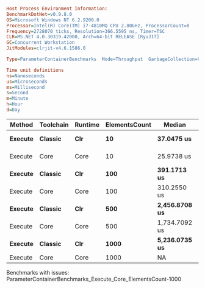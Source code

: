 ```ini

Host Process Environment Information:
BenchmarkDotNet=v0.9.8.0
OS=Microsoft Windows NT 6.2.9200.0
Processor=Intel(R) Core(TM) i7-4810MQ CPU 2.80GHz, ProcessorCount=8
Frequency=2728070 ticks, Resolution=366.5595 ns, Timer=TSC
CLR=MS.NET 4.0.30319.42000, Arch=64-bit RELEASE [RyuJIT]
GC=Concurrent Workstation
JitModules=clrjit-v4.6.1586.0

Type=ParameterContainerBenchmarks  Mode=Throughput  GarbageCollection=Concurrent Workstation  

Time unit definitions
ns=Nanoseconds
us=Microseconds
ms=Millisecond
s=Second
m=Minute
h=Hour
d=Day

```
  Method | Toolchain | Runtime | ElementsCount |        Median |      StdDev |          Mean |   StdError |      StdDev |     Op/s |           Min |            Q1 |        Median |            Q3 |           Max |
-------- |---------- |-------- |-------------- |-------------- |------------ |-------------- |----------- |------------ |--------- |-------------- |-------------- |-------------- |-------------- |-------------- |
 **Execute** |   **Classic** |     **Clr** |            **10** |    **37.0475 us** |   **0.3449 us** |    **37.1139 us** |  **0.0771 us** |   **0.3449 us** | **26944.06** |    **36.6530 us** |    **36.8050 us** |    **37.0475 us** |    **37.3542 us** |    **37.9369 us** |
 Execute |      Core |    Core |            10 |    25.9738 us |   0.4674 us |    26.0379 us |  0.1045 us |   0.4674 us | 38405.51 |    25.0941 us |    25.8001 us |    25.9738 us |    26.2705 us |    26.9157 us |
 **Execute** |   **Classic** |     **Clr** |           **100** |   **391.1713 us** |   **3.4718 us** |   **392.1439 us** |  **0.7763 us** |   **3.4718 us** |  **2550.08** |   **386.8749 us** |   **389.9986 us** |   **391.1713 us** |   **393.3044 us** |   **402.4859 us** |
 Execute |      Core |    Core |           100 |   310.2550 us |   9.7401 us |   314.1997 us |  2.0310 us |   9.7401 us |  3182.69 |   303.0588 us |   308.3936 us |   310.2550 us |   315.6614 us |   338.3763 us |
 **Execute** |   **Classic** |     **Clr** |           **500** | **2,456.8708 us** | **140.5642 us** | **2,348.6406 us** | **31.4311 us** | **140.5642 us** |   **425.78** | **2,136.8357 us** | **2,184.0561 us** | **2,456.8708 us** | **2,465.3776 us** | **2,478.3976 us** |
 Execute |      Core |    Core |           500 | 1,734.7092 us |  36.0363 us | 1,734.0267 us |  8.0580 us |  36.0363 us |   576.69 | 1,685.0683 us | 1,699.0728 us | 1,734.7092 us | 1,763.5121 us | 1,806.2563 us |
 **Execute** |   **Classic** |     **Clr** |          **1000** | **5,236.0735 us** | **270.6561 us** | **5,343.6936 us** | **56.4357 us** | **270.6561 us** |   **187.14** | **5,045.8176 us** | **5,152.2345 us** | **5,236.0735 us** | **5,489.1141 us** | **5,917.7940 us** |
 Execute |      Core |    Core |          1000 |            NA |          NA |            NA |         NA |          NA |       NA |            NA |            NA |            NA |            NA |            NA |


Benchmarks with issues:
  ParameterContainerBenchmarks_Execute_Core_ElementsCount-1000
